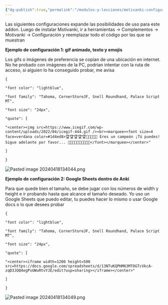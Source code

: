 ```yaml
---
{"dg-publish":true,"permalink":"/modulos-y-lecciones/motivanki-configuracion-de-luis-letona/","noteIcon":""}
---
```


Las siguientes configuraciones expande las posibilidades de uso para este addon. Luego de instalar Motivanki, ir a herramientas → Complementos → Motivanki → Configuración y reemplazar todo el código por las que se muestran

**Ejemplo de configuración 1: gif animado, texto y emojis**

Los gifs o imágenes de preferencia se copian de una ubicación en internet. No he probado con imágenes de la PC, podrían intentar con la ruta de acceso, si alguien lo ha conseguido probar, me avisa

```
{

"font color": "lightblue",

"font family": "Tahoma, CornerStoreJF, Snell Roundhand, Palace Script MT",

"font size": "24px",

"quote": [

"<center><img src=https://www.icegif.com/wp-content/uploads/2022/04/icegif-444.gif /><br><marquee><font size=4 face=verdana color=#1d4ed8>🏆🏆🏆🏆🏆👏👏👏👏👏 Eres un campeón ¡Tú puedes! Sigue adelante por favor... 👏👏👏👏👏🥳🥳🥳🥳🥳</font></marquee></center>"

]

}

```

![Pasted image 20240418134044.png](/img/user/ANEXOS/Pasted%20image%2020240418134044.png)

**Ejemplo de configuración 2: Google Sheets dentro de Anki**

Para que quede bien el tamaño, se debe jugar con los números de width y height e ir probando hasta que alcance el tamaño deseado. Yo uso un Google Sheets que puedo editar, tu puedes hacer lo mismo o usar Google docs o lo que desees probar

```
{

"font color": "lightblue",

"font family": "Tahoma, CornerStoreJF, Snell Roundhand, Palace Script MT",

"font size": "24px",

"quote": [

"<center><iframe width=1200 height=500 src=https://docs.google.com/spreadsheets/d/13NTuKQPHM63MTOGTcVkcA-zqD3JQQ4egPsUWuRtvYJE/edit?usp=sharing></iframe></center>"

]

}
```

![Pasted image 20240418134049.png](/img/user/ANEXOS/Pasted%20image%2020240418134049.png)